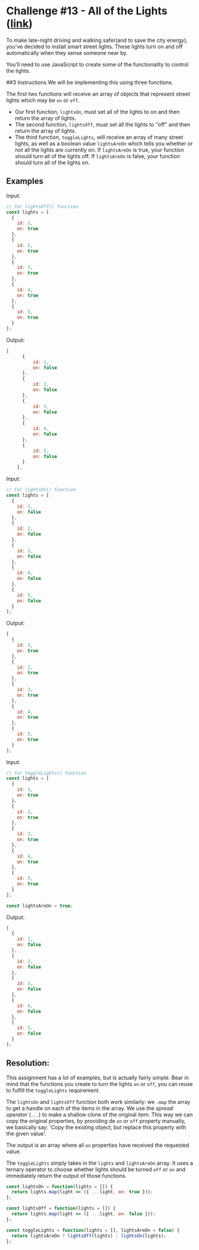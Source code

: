 # Challenge #13 - All of the Lights ([link](https://coding-challenge.lighthouselabs.ca/challenge/13))

To make late-night driving and walking safer(and to save the city energy), you've decided to install smart street lights. These lights turn on and off automatically when they sense someone near by.

You'll need to use JavaScript to create some of the functionality to control the lights.

##3 Instructions
We will be implementing this using three functions.

The first two functions will receive an array of objects that represent street lights which may be `on` or `off`.

- Our first function, `lightsOn`, must set all of the lights to on and then return the array of lights.
- The second function, `lightsOff`, must set all the lights to "off" and then return the array of lights.
- The third function, `toggleLights`, will receive an array of many street lights, as well as a boolean value `lightsAreOn` which tells you whether or not all the lights are currently on. If `lightsAreOn` is true, your function should turn all of the lights off. If `lightsAreOn` is false, your function should turn all of the lights on.

## Examples

Input:

```js
// for lightsOff() function
const lights = [
  {
    id: 1,
    on: true
  },
  {
    id: 2,
    on: true
  },
  {
    id: 3,
    on: true
  },
  {
    id: 4,
    on: true
  },
  {
    id: 5,
    on: true
  }
];
```

Output:

```js
[
      {
          id: 1,
          on: false
      },
      {
          id: 2,
          on: false
      },
      {
          id: 3,
          on: false
      },
      {
          id: 4,
          on: false
      },
      {
          id: 5,
          on: false
      }
    ],
```

Input:

```js
// for lightsOn() function
const lights = [
  {
    id: 1,
    on: false
  },
  {
    id: 2,
    on: false
  },
  {
    id: 3,
    on: false
  },
  {
    id: 4,
    on: false
  },
  {
    id: 5,
    on: false
  }
];
```

Output:

```js
[
  {
    id: 1,
    on: true
  },
  {
    id: 2,
    on: true
  },
  {
    id: 3,
    on: true
  },
  {
    id: 4,
    on: true
  },
  {
    id: 5,
    on: true
  }
];
```

Input:

```js
// for toggleLights() function
const lights = [
  {
    id: 1,
    on: true
  },
  {
    id: 2,
    on: true
  },
  {
    id: 3,
    on: true
  },
  {
    id: 4,
    on: true
  },
  {
    id: 5,
    on: true
  }
];

const lightsAreOn = true;
```

Output:

```js
[
  {
    id: 1,
    on: false
  },
  {
    id: 2,
    on: false
  },
  {
    id: 3,
    on: false
  },
  {
    id: 4,
    on: false
  },
  {
    id: 5,
    on: false
  }
];
```

## Resolution:

This assignment has a lot of examples, but is actually fairly simple. Bear in mind that the functions you create to turn the lights `on` or `off`, you can reuse to fulfill the `toggleLights` requirement.

The `lightsOn` and `lightsOff` function both work similarly: we `.map` the array to get a handle on each of the items in the array. We use the _spread operator_ (`...`) to make a shallow clone of the original item. This way we can copy the original properties, by providing de `on` or `off` property manually, we basically say: 'Copy the existing object, but replace this property with the given value'.

The output is an array where all `on` properties have received the requested value.

The `toggleLights` simply takes in the `lights` and `lightsAreOn` array. It uses a ternary operator to choose whether lights should be turned `off` or `on` and immediately return the output of those functions.

```js
const lightsOn = function(lights = []) {
  return lights.map(light => ({ ...light, on: true }));
};

const lightsOff = function(lights = []) {
  return lights.map(light => ({ ...light, on: false }));
};

const toggleLights = function(lights = [], lightsAreOn = false) {
  return lightsAreOn ? lightsOff(lights) : lightsOn(lights);
};
```
